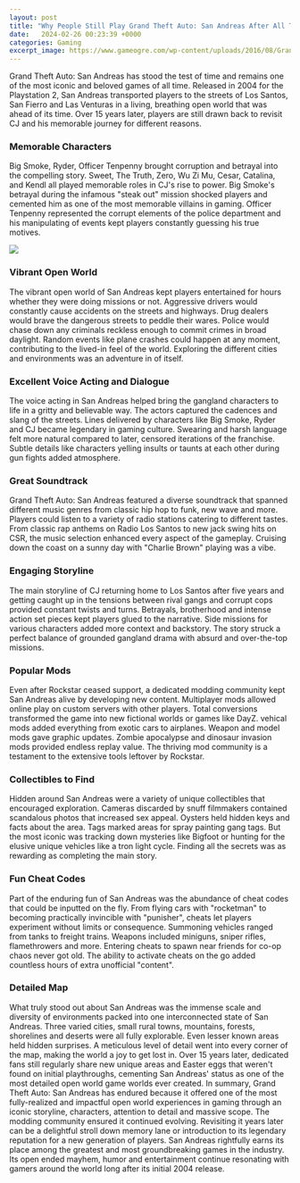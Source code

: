 ```yaml
---
layout: post
title: "Why People Still Play Grand Theft Auto: San Andreas After All These Years"
date:   2024-02-26 00:23:39 +0000
categories: Gaming
excerpt_image: https://www.gameogre.com/wp-content/uploads/2016/08/Grand_Theft_Auto-San_Andreass.jpg
---
```


Grand Theft Auto: San Andreas has stood the test of time and remains one of the most iconic and beloved games of all time. Released in 2004 for the Playstation 2, San Andreas transported players to the streets of Los Santos, San Fierro and Las Venturas in a living, breathing open world that was ahead of its time. Over 15 years later, players are still drawn back to revisit CJ and his memorable journey for different reasons. 
### Memorable Characters 
Big Smoke, Ryder, Officer Tenpenny brought corruption and betrayal into the compelling story. Sweet, The Truth, Zero, Wu Zi Mu, Cesar, Catalina, and Kendl all played memorable roles in CJ's rise to power. Big Smoke's betrayal during the infamous "steak out" mission shocked players and cemented him as one of the most memorable villains in gaming. Officer Tenpenny represented the corrupt elements of the police department and his manipulating of events kept players constantly guessing his true motives. 

![](https://www.gameogre.com/wp-content/uploads/2016/08/Grand_Theft_Auto-San_Andreass.jpg)
### Vibrant Open World
The vibrant open world of San Andreas kept players entertained for hours whether they were doing missions or not. Aggressive drivers would constantly cause accidents on the streets and highways. Drug dealers would brave the dangerous streets to peddle their wares. Police would chase down any criminals reckless enough to commit crimes in broad daylight. Random events like plane crashes could happen at any moment, contributing to the lived-in feel of the world. Exploring the different cities and environments was an adventure in of itself.
### Excellent Voice Acting and Dialogue
The voice acting in San Andreas helped bring the gangland characters to life in a gritty and believable way. The actors captured the cadences and slang of the streets. Lines delivered by characters like Big Smoke, Ryder and CJ became legendary in gaming culture. Swearing and harsh language felt more natural compared to later, censored iterations of the franchise. Subtle details like characters yelling insults or taunts at each other during gun fights added atmosphere. 
### Great Soundtrack
Grand Theft Auto: San Andreas featured a diverse soundtrack that spanned different music genres from classic hip hop to funk, new wave and more. Players could listen to a variety of radio stations catering to different tastes. From classic rap anthems on Radio Los Santos to new jack swing hits on CSR, the music selection enhanced every aspect of the gameplay. Cruising down the coast on a sunny day with "Charlie Brown" playing was a vibe.
### Engaging Storyline
The main storyline of CJ returning home to Los Santos after five years and getting caught up in the tensions between rival gangs and corrupt cops provided constant twists and turns. Betrayals, brotherhood and intense action set pieces kept players glued to the narrative. Side missions for various characters added more context and backstory. The story struck a perfect balance of grounded gangland drama with absurd and over-the-top missions.
### Popular Mods 
Even after Rockstar ceased support, a dedicated modding community kept San Andreas alive by developing new content. Multiplayer mods allowed online play on custom servers with other players. Total conversions transformed the game into new fictional worlds or games like DayZ. vehical mods added everything from exotic cars to airplanes. Weapon and model mods gave graphic updates. Zombie apocalypse and dinosaur invasion mods provided endless replay value. The thriving mod community is a testament to the extensive tools leftover by Rockstar.
### Collectibles to Find
Hidden around San Andreas were a variety of unique collectibles that encouraged exploration. Cameras discarded by snuff filmmakers contained scandalous photos that increased sex appeal. Oysters held hidden keys and facts about the area. Tags marked areas for spray painting gang tags. But the most iconic was tracking down mysteries like Bigfoot or hunting for the elusive unique vehicles like a tron light cycle. Finding all the secrets was as rewarding as completing the main story.
### Fun Cheat Codes 
Part of the enduring fun of San Andreas was the abundance of cheat codes that could be inputted on the fly. From flying cars with "rocketman" to becoming practically invincible with "punisher", cheats let players experiment without limits or consequence. Summoning vehicles ranged from tanks to freight trains. Weapons included miniguns, sniper rifles, flamethrowers and more. Entering cheats to spawn near friends for co-op chaos never got old. The ability to activate cheats on the go added countless hours of extra unofficial "content".
### Detailed Map
What truly stood out about San Andreas was the immense scale and diversity of environments packed into one interconnected state of San Andreas. Three varied cities, small rural towns, mountains, forests, shorelines and deserts were all fully explorable. Even lesser known areas held hidden surprises. A meticulous level of detail went into every corner of the map, making the world a joy to get lost in. Over 15 years later, dedicated fans still regularly share new unique areas and Easter eggs that weren't found on initial playthroughs, cementing San Andreas' status as one of the most detailed open world game worlds ever created. 
In summary, Grand Theft Auto: San Andreas has endured because it offered one of the most fully-realized and impactful open world experiences in gaming through an iconic storyline, characters, attention to detail and massive scope. The modding community ensured it continued evolving. Revisiting it years later can be a delightful stroll down memory lane or introduction to its legendary reputation for a new generation of players. San Andreas rightfully earns its place among the greatest and most groundbreaking games in the industry. Its open ended mayhem, humor and entertainment continue resonating with gamers around the world long after its initial 2004 release.